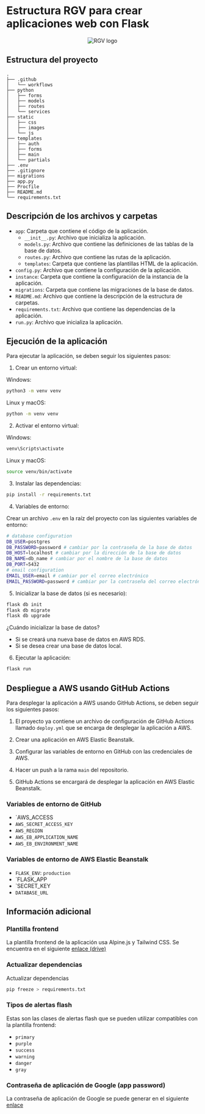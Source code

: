 # Estructura RGV para crear aplicaciones web con Flask

<p align="center">
  <img src="https://i.ibb.co/64rmBtF/rgv.png" alt="RGV logo" title="RGV logo" />
</p>

## Estructura del proyecto

```
.
├── .github
│   └── workflows
├── python
│   ├── forms
│   ├── models
│   ├── routes
│   └── services
├── static
│   ├── css
│   ├── images
│   └── js
├── templates
│   ├── auth
│   ├── forms
│   ├── main
│   └── partials
├── .env
├── .gitignore
├── migrations
├── app.py
├── Procfile
├── README.md
└── requirements.txt
```

## Descripción de los archivos y carpetas

- `app`: Carpeta que contiene el código de la aplicación.
  - `__init__.py`: Archivo que inicializa la aplicación.
  - `models.py`: Archivo que contiene las definiciones de las tablas de la base de datos.
  - `routes.py`: Archivo que contiene las rutas de la aplicación.
  - `templates`: Carpeta que contiene las plantillas HTML de la aplicación.
- `config.py`: Archivo que contiene la configuración de la aplicación.
- `instance`: Carpeta que contiene la configuración de la instancia de la aplicación.
- `migrations`: Carpeta que contiene las migraciones de la base de datos.
- `README.md`: Archivo que contiene la descripción de la estructura de carpetas.
- `requirements.txt`: Archivo que contiene las dependencias de la aplicación.
- `run.py`: Archivo que inicializa la aplicación.

## Ejecución de la aplicación

Para ejecutar la aplicación, se deben seguir los siguientes pasos:

1. Crear un entorno virtual:

Windows:

```bash
python3 -m venv venv
```

Linux y macOS:

```bash
python -m venv venv
```

2. Activar el entorno virtual:

Windows:

```bash
venv\Scripts\activate
```

Linux y macOS:

```bash
source venv/bin/activate
```

3. Instalar las dependencias:

```bash
pip install -r requirements.txt
```

4. Variables de entorno:

Crear un archivo `.env` en la raíz del proyecto con las siguientes variables de entorno:

```bash
# database configuration
DB_USER=postgres
DB_PASSWORD=password # cambiar por la contraseña de la base de datos
DB_HOST=localhost # cambiar por la dirección de la base de datos
DB_NAME=db_name # cambiar por el nombre de la base de datos 
DB_PORT=5432
# email configuration
EMAIL_USER=email # cambiar por el correo electrónico
EMAIL_PASSWORD=password # cambiar por la contraseña del correo electrónico (app password)
```

5. Inicializar la base de datos (si es necesario):

```bash
flask db init
flask db migrate
flask db upgrade
```

¿Cuándo inicializar la base de datos?

- Si se creará una nueva base de datos en AWS RDS.
- Si se desea crear una base de datos local.

6. Ejecutar la aplicación:

```bash
flask run
```

## Despliegue a AWS usando GitHub Actions

Para desplegar la aplicación a AWS usando GitHub Actions, se deben seguir los siguientes pasos:

1. El proyecto ya contiene un archivo de configuración de GitHub Actions llamado `deploy.yml` que se encarga de desplegar la aplicación a AWS.

2. Crear una aplicación en AWS Elastic Beanstalk.

3. Configurar las variables de entorno en GitHub con las credenciales de AWS.

4. Hacer un push a la rama `main` del repositorio.

5. GitHub Actions se encargará de desplegar la aplicación en AWS Elastic Beanstalk.

### Variables de entorno de GitHub

- `AWS_ACCESS
- `AWS_SECRET_ACCESS_KEY`
- `AWS_REGION`
- `AWS_EB_APPLICATION_NAME`
- `AWS_EB_ENVIRONMENT_NAME`

### Variables de entorno de AWS Elastic Beanstalk

- `FLASK_ENV`: `production`
- `FLASK_APP
- `SECRET_KEY
- `DATABASE_URL`

## Información adicional

### Plantilla frontend

La plantilla frontend de la aplicación usa Alpine.js y Tailwind CSS. Se encuentra en el siguiente [enlace (drive)](https://drive.google.com)

### Actualizar dependencias

Actualizar dependencias

```bash
pip freeze > requirements.txt
```

### Tipos de alertas flash

Estas son las clases de alertas flash que se pueden utilizar compatibles con la plantilla frontend:

- `primary`
- `purple`
- `success`
- `warning`
- `danger`
- `gray`

### Contraseña de aplicación de Google (app password)

La contraseña de aplicación de Google se puede generar en el siguiente [enlace](https://myaccount.google.com/apppasswords)
